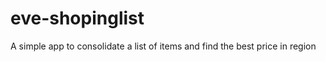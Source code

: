 eve-shopinglist
===============

A simple app to consolidate a list of items and find the best price in region
